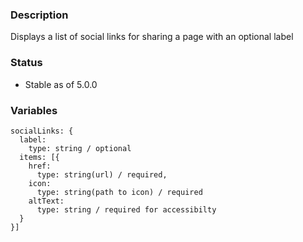 ### Description
Displays a list of social links for sharing a page with an optional label

### Status
* Stable as of 5.0.0


### Variables
~~~
socialLinks: {
  label:
    type: string / optional
  items: [{
    href: 
      type: string(url) / required,
    icon: 
      type: string(path to icon) / required
    altText:
      type: string / required for accessibilty
  }
}]
~~~
